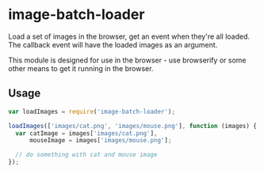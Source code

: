 image-batch-loader
==================

Load a set of images in the browser, get an event when they're all loaded.
The callback event will have the loaded images as an argument.

This module is designed for use in the browser - use browserify or some other means to get it running in the browser.

## Usage

```javascript
var loadImages = require('image-batch-loader');

loadImages(['images/cat.png', 'images/mouse.png'], function (images) {
  var catImage = images['images/cat.png'],
      mouseImage = images['images/mouse.png'];

  // do something with cat and mouse image
});

```
